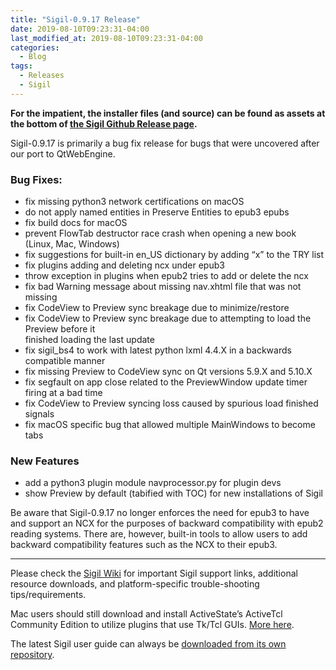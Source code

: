 ```yaml
---
title: "Sigil-0.9.17 Release"
date: 2019-08-10T09:23:31-04:00
last_modified_at: 2019-08-10T09:23:31-04:00
categories:
  - Blog
tags:
  - Releases
  - Sigil
---
```


__For the impatient, the installer files (and source) can be found as assets at the bottom of [the Sigil Github Release page](https://github.com/Sigil-Ebook/Sigil/releases/tag/0.9.17).__

Sigil-0.9.17 is primarily a bug fix release for bugs that were uncovered after our port to QtWebEngine.

### Bug Fixes:

*   fix missing python3 network certifications on macOS
*   do not apply named entities in Preserve Entities to epub3 epubs
*   fix build docs for macOS
*   prevent FlowTab destructor race crash when opening a new book (Linux, Mac, Windows)
*   fix suggestions for built-in en\_US dictionary by adding “x” to the TRY list
*   fix plugins adding and deleting ncx under epub3
*   throw exception in plugins when epub2 tries to add or delete the ncx
*   fix bad Warning message about missing nav.xhtml file that was not missing
*   fix CodeView to Preview sync breakage due to minimize/restore
*   fix CodeView to Preview sync breakage due to attempting to load the Preview before it  
    finished loading the last update
*   fix sigil\_bs4 to work with latest python lxml 4.4.X in a backwards compatible manner
*   fix missing Preview to CodeView sync on Qt versions 5.9.X and 5.10.X
*   fix segfault on app close related to the PreviewWindow update timer firing at a bad time
*   fix CodeView to Preview syncing loss caused by spurious load finished signals
*   fix macOS specific bug that allowed multiple MainWindows to become tabs

### New Features

*   add a python3 plugin module navprocessor.py for plugin devs
*   show Preview by default (tabified with TOC) for new installations of Sigil

Be aware that Sigil-0.9.17 no longer enforces the need for epub3 to have and support an NCX for the purposes of backward compatibility with epub2 reading systems. There are, however, built-in tools to allow users to add backward compatibility features such as the NCX to their epub3.

---

Please check the [Sigil Wiki](https://github.com/Sigil-Ebook/Sigil/wiki) for important Sigil support links, additional resource downloads, and platform-specific trouble-shooting tips/requirements.

Mac users should still download and install ActiveState’s ActiveTcl Community Edition to utilize plugins that use Tk/Tcl GUIs. [More here](https://github.com/Sigil-Ebook/Sigil/wiki/Mac-OS-X-Notes).

The latest Sigil user guide can always be [downloaded from its own repository](https://github.com/Sigil-Ebook/sigil-user-guide/releases/latest).